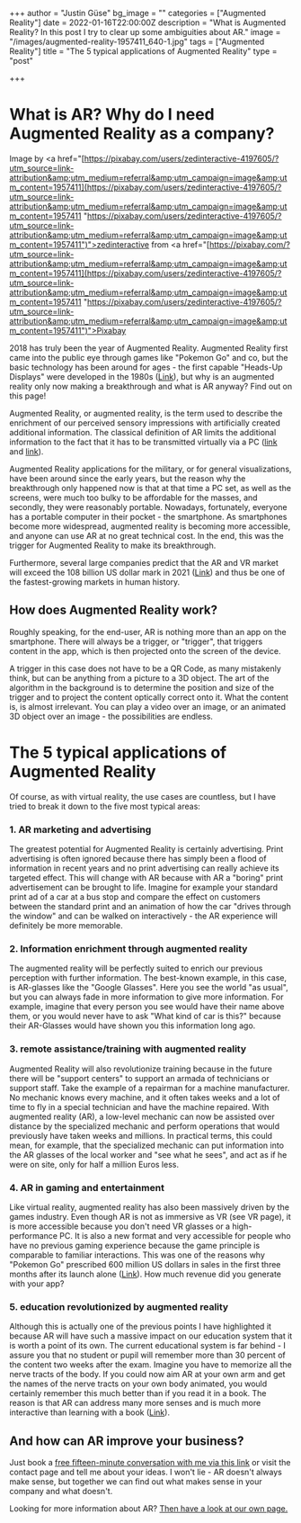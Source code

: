 +++
author = "Justin Güse"
bg_image = ""
categories = ["Augmented Reality"]
date = 2022-01-16T22:00:00Z
description = "What is Augmented Reality? In this post I try to clear up some ambiguities about AR."
image = "/images/augmented-reality-1957411_640-1.jpg"
tags = ["Augmented Reality"]
title = "The 5 typical applications of Augmented Reality"
type = "post"

+++
# What is AR? Why do I need Augmented Reality as a company?

Image by <a href="[https://pixabay.com/users/zedinteractive-4197605/?utm_source=link-attribution&amp;utm_medium=referral&amp;utm_campaign=image&amp;utm_content=1957411](https://pixabay.com/users/zedinteractive-4197605/?utm_source=link-attribution&amp;utm_medium=referral&amp;utm_campaign=image&amp;utm_content=1957411 "https://pixabay.com/users/zedinteractive-4197605/?utm_source=link-attribution&amp;utm_medium=referral&amp;utm_campaign=image&amp;utm_content=1957411")">zedinteractive</a> from <a href="[https://pixabay.com/?utm_source=link-attribution&amp;utm_medium=referral&amp;utm_campaign=image&amp;utm_content=1957411](https://pixabay.com/users/zedinteractive-4197605/?utm_source=link-attribution&amp;utm_medium=referral&amp;utm_campaign=image&amp;utm_content=1957411 "https://pixabay.com/users/zedinteractive-4197605/?utm_source=link-attribution&amp;utm_medium=referral&amp;utm_campaign=image&amp;utm_content=1957411")">Pixabay</a>

2018 has truly been the year of Augmented Reality. Augmented Reality first came into the public eye through games like "Pokemon Go" and co, but the basic technology has been around for ages - the first capable "Heads-Up Displays" were developed in the 1980s ([Link](http://techland.time.com/2012/11/02/eye-am-a-camera-surveillance-and-sousveillance-in-the-glassage/)), but why is an augmented reality only now making a breakthrough and what is AR anyway? Find out on this page!

Augmented Reality, or augmented reality, is the term used to describe the enrichment of our perceived sensory impressions with artificially created additional information. The classical definition of AR limits the additional information to the fact that it has to be transmitted virtually via a PC ([link ](https://www.bloomberg.com/news/videos/2016-11-17/ar-vr-is-fourth-wave-of-technology-digi-capital-founder)and [link](https://doi.org/10.1117/12.197321)).

Augmented Reality applications for the military, or for general visualizations, have been around since the early years, but the reason why the breakthrough only happened now is that at that time a PC set, as well as the screens, were much too bulky to be affordable for the masses, and secondly, they were reasonably portable. Nowadays, fortunately, everyone has a portable computer in their pocket - the smartphone. As smartphones become more widespread, augmented reality is becoming more accessible, and anyone can use AR at no great technical cost. In the end, this was the trigger for Augmented Reality to make its breakthrough.

Furthermore, several large companies predict that the AR and VR market will exceed the 108 billion US dollar mark in 2021 ([Link](https://techcrunch.com/2017/01/11/the-reality-of-vrar-growth/)) and thus be one of the fastest-growing markets in human history.

## How does Augmented Reality work?

Roughly speaking, for the end-user, AR is nothing more than an app on the smartphone. There will always be a trigger, or "trigger", that triggers content in the app, which is then projected onto the screen of the device.

A trigger in this case does not have to be a QR Code, as many mistakenly think, but can be anything from a picture to a 3D object. The art of the algorithm in the background is to determine the position and size of the trigger and to project the content optically correct onto it. What the content is, is almost irrelevant. You can play a video over an image, or an animated 3D object over an image - the possibilities are endless.

# The 5 typical applications of Augmented Reality

Of course, as with virtual reality, the use cases are countless, but I have tried to break it down to the five most typical areas:

### 1. AR marketing and advertising

The greatest potential for Augmented Reality is certainly advertising. Print advertising is often ignored because there has simply been a flood of information in recent years and no print advertising can really achieve its targeted effect. This will change with AR because with AR a "boring" print advertisement can be brought to life. Imagine for example your standard print ad of a car at a bus stop and compare the effect on customers between the standard print and an animation of how the car "drives through the window" and can be walked on interactively - the AR experience will definitely be more memorable.

### 2. Information enrichment through augmented reality

The augmented reality will be perfectly suited to enrich our previous perception with further information. The best-known example, in this case, is AR-glasses like the "Google Glasses". Here you see the world "as usual", but you can always fade in more information to give more information. For example, imagine that every person you see would have their name above them, or you would never have to ask "What kind of car is this?" because their AR-Glasses would have shown you this information long ago.

### 3. remote assistance/training with augmented reality

Augmented Reality will also revolutionize training because in the future there will be "support centers" to support an armada of technicians or support staff. Take the example of a repairman for a machine manufacturer. No mechanic knows every machine, and it often takes weeks and a lot of time to fly in a special technician and have the machine repaired. With augmented reality (AR), a low-level mechanic can now be assisted over distance by the specialized mechanic and perform operations that would previously have taken weeks and millions. In practical terms, this could mean, for example, that the specialized mechanic can put information into the AR glasses of the local worker and "see what he sees", and act as if he were on site, only for half a million Euros less.

### 4. AR in gaming and entertainment

Like virtual reality, augmented reality has also been massively driven by the games industry. Even though AR is not as immersive as VR (see VR page), it is more accessible because you don't need VR glasses or a high-performance PC. It is also a new format and very accessible for people who have no previous gaming experience because the game principle is comparable to familiar interactions. This was one of the reasons why "Pokemon Go" prescribed 600 million US dollars in sales in the first three months after its launch alone ([Link](http://venturebeat.com/2016/10/20/pokemon-go-is-the-fastest-mobile-game-to-hit-600-million-in-revenues/)). How much revenue did you generate with your app?

### 5. education revolutionized by augmented reality

Although this is actually one of the previous points I have highlighted it because AR will have such a massive impact on our education system that it is worth a point of its own. The current educational system is far behind - I assure you that no student or pupil will remember more than 30 percent of the content two weeks after the exam. Imagine you have to memorize all the nerve tracts of the body. If you could now aim AR at your own arm and get the names of the nerve tracts on your own body animated, you would certainly remember this much better than if you read it in a book. The reason is that AR can address many more senses and is much more interactive than learning with a book ([Link](https://pdfs.semanticscholar.org/1881/0b28c827511c3d1695de59078c3ee8eaaa37.pdf)).

## And how can AR improve your business?

Just book a [free fifteen-minute conversation with me via this link](https://www.datafortress.cloud/service/virtual-augmented-reality/) or visit the contact page and tell me about your ideas. I won't lie - AR doesn't always make sense, but together we can find out what makes sense in your company and what doesn't.

Looking for more information about AR? [Then have a look at our own page.](https://www.datafortress.cloud/service/virtual-augmented-reality/)